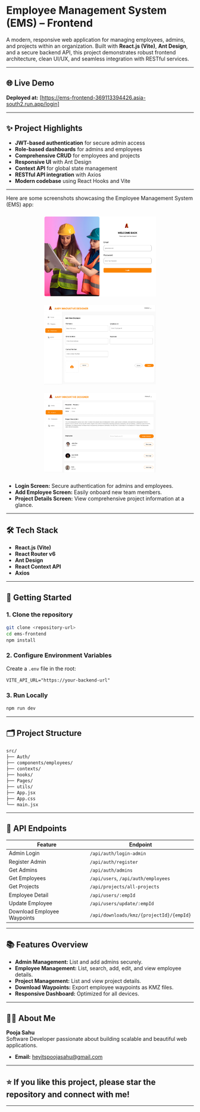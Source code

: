 # Employee Management System (EMS) – Frontend

A modern, responsive web application for managing employees, admins, and projects within an organization. Built with **React.js (Vite)**, **Ant Design**, and a secure backend API, this project demonstrates robust frontend architecture, clean UI/UX, and seamless integration with RESTful services.

---

## 🌐 Live Demo

**Deployed at:** [https://ems-frontend-369113394426.asia-south2.run.app/login]

---

## ✨ Project Highlights

- **JWT-based authentication** for secure admin access
- **Role-based dashboards** for admins and employees
- **Comprehensive CRUD** for employees and projects
- **Responsive UI** with Ant Design
- **Context API** for global state management
- **RESTful API integration** with Axios
- **Modern codebase** using React Hooks and Vite

---

Here are some screenshots showcasing the Employee Management System (EMS) app:

<div align="center">
   <img src="Employee-Management-System-Web/src/assets/png/login screen.png" alt="Login Screen" width="300" style="margin: 10px;"/>
   <img src="Employee-Management-System-Web/src/assets/png/adding employe.png" alt="Add Employee Screen" width="300" style="margin: 10px;"/>
   <img src="Employee-Management-System-Web/src/assets/png/project screen details.png" alt="Project Details Screen" width="300" style="margin: 10px;"/>
</div>

- **Login Screen:** Secure authentication for admins and employees.
- **Add Employee Screen:** Easily onboard new team members.
- **Project Details Screen:** View comprehensive project information at a glance.

---

## 🛠️ Tech Stack

- **React.js (Vite)**
- **React Router v6**
- **Ant Design**
- **React Context API**
- **Axios**

---

## 🚀 Getting Started

### 1. Clone the repository

```bash
git clone <repository-url>
cd ems-frontend
npm install
```

### 2. Configure Environment Variables

Create a `.env` file in the root:

```
VITE_API_URL="https://your-backend-url"
```

### 3. Run Locally

```bash
npm run dev
```

---

## 🗂️ Project Structure

```
src/
├── Auth/
├── components/employees/
├── contexts/
├── hooks/
├── Pages/
├── utils/
├── App.jsx
├── App.css
└── main.jsx
```

---

## 🔗 API Endpoints

| Feature                     | Endpoint                                 |
| --------------------------- | ---------------------------------------- |
| Admin Login                 | `/api/auth/login-admin`                  |
| Register Admin              | `/api/auth/register`                     |
| Get Admins                  | `/api/auth/admins`                       |
| Get Employees               | `/api/users`, `/api/auth/employees`      |
| Get Projects                | `/api/projects/all-projects`             |
| Employee Detail             | `/api/users/:empId`                      |
| Update Employee             | `/api/users/update/:empId`               |
| Download Employee Waypoints | `/api/downloads/kmz/{projectId}/{empId}` |

---

## 📚 Features Overview

- **Admin Management:** List and add admins securely.
- **Employee Management:** List, search, add, edit, and view employee details.
- **Project Management:** List and view project details.
- **Download Waypoints:** Export employee waypoints as KMZ files.
- **Responsive Dashboard:** Optimized for all devices.

---

## 🙋‍♂️ About Me

**Pooja Sahu**  
Software Developer passionate about building scalable and beautiful web applications.

- **Email:** heyitspoojasahu@gmail.com

---

## ⭐️ If you like this project, please star the repository and connect with me!

---
